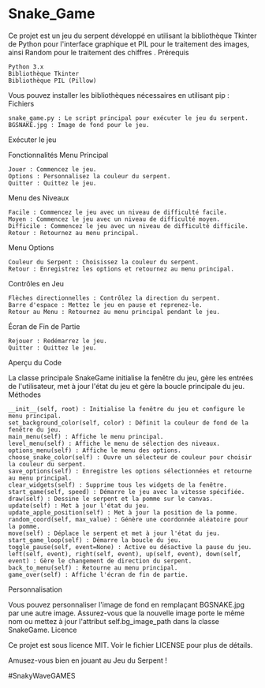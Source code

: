 # Snake_Game

Ce projet est un jeu du serpent développé en utilisant la bibliothèque Tkinter de Python pour l'interface graphique et PIL pour le traitement des images, ainsi Random pour le traitement des chiffres .
Prérequis

    Python 3.x
    Bibliothèque Tkinter
    Bibliothèque PIL (Pillow)

Vous pouvez installer les bibliothèques nécessaires en utilisant pip :
Fichiers

    snake_game.py : Le script principal pour exécuter le jeu du serpent.
    BGSNAKE.jpg : Image de fond pour le jeu.

Exécuter le jeu

Fonctionnalités
Menu Principal

    Jouer : Commencez le jeu.
    Options : Personnalisez la couleur du serpent.
    Quitter : Quittez le jeu.

Menu des Niveaux

    Facile : Commencez le jeu avec un niveau de difficulté facile.
    Moyen : Commencez le jeu avec un niveau de difficulté moyen.
    Difficile : Commencez le jeu avec un niveau de difficulté difficile.
    Retour : Retournez au menu principal.

Menu Options

    Couleur du Serpent : Choisissez la couleur du serpent.
    Retour : Enregistrez les options et retournez au menu principal.

Contrôles en Jeu

    Flèches directionnelles : Contrôlez la direction du serpent.
    Barre d'espace : Mettez le jeu en pause et reprenez-le.
    Retour au Menu : Retournez au menu principal pendant le jeu.

Écran de Fin de Partie

    Rejouer : Redémarrez le jeu.
    Quitter : Quittez le jeu.

Aperçu du Code

La classe principale SnakeGame initialise la fenêtre du jeu, gère les entrées de l'utilisateur, met à jour l'état du jeu et gère la boucle principale du jeu.
Méthodes

    __init__(self, root) : Initialise la fenêtre du jeu et configure le menu principal.
    set_background_color(self, color) : Définit la couleur de fond de la fenêtre du jeu.
    main_menu(self) : Affiche le menu principal.
    level_menu(self) : Affiche le menu de sélection des niveaux.
    options_menu(self) : Affiche le menu des options.
    choose_snake_color(self) : Ouvre un sélecteur de couleur pour choisir la couleur du serpent.
    save_options(self) : Enregistre les options sélectionnées et retourne au menu principal.
    clear_widgets(self) : Supprime tous les widgets de la fenêtre.
    start_game(self, speed) : Démarre le jeu avec la vitesse spécifiée.
    draw(self) : Dessine le serpent et la pomme sur le canvas.
    update(self) : Met à jour l'état du jeu.
    update_apple_position(self) : Met à jour la position de la pomme.
    random_coord(self, max_value) : Génère une coordonnée aléatoire pour la pomme.
    move(self) : Déplace le serpent et met à jour l'état du jeu.
    start_game_loop(self) : Démarre la boucle du jeu.
    toggle_pause(self, event=None) : Active ou désactive la pause du jeu.
    left(self, event), right(self, event), up(self, event), down(self, event) : Gère le changement de direction du serpent.
    back_to_menu(self) : Retourne au menu principal.
    game_over(self) : Affiche l'écran de fin de partie.

Personnalisation

Vous pouvez personnaliser l'image de fond en remplaçant BGSNAKE.jpg par une autre image. Assurez-vous que la nouvelle image porte le même nom ou mettez à jour l'attribut self.bg_image_path dans la classe SnakeGame.
Licence

Ce projet est sous licence MIT. Voir le fichier LICENSE pour plus de détails.

Amusez-vous bien en jouant au Jeu du Serpent !


#SnakyWaveGAMES
